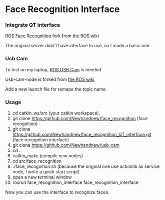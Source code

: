 Face Recognition Interface
=======

### Integrate QT interface
[ROS Face Recognition](https://github.com/Newhandnew/face_recognition) fork from [the ROS wiki](http://wiki.ros.org/face_recognition)

The original server didn't have interface to use, so I made a basic one.

### Usb Cam

To test on my laptop, [ROS USB Cam](https://github.com/Newhandnew/usb_cam) is needed.

Usb-cam-node is forked from [the ROS wiki](http://wiki.ros.org/usb_cam).

Add a new launch file for remape the topic name.

### Usage

1. cd catkin_ws/src  (your catkin workspace).
2. git clone https://github.com/Newhandnew/face_recognition   (face recognition)
3. git clone https://github.com/Newhandnew/face_recognition_QT_interface.git    (face recognition interface)
4. git clone https://github.com/Newhandnew/usb_cam
5. cd ..
6. catkin_make		(compile new nodes)
7. cd src/face_recognition
8. ./face_recognition.sh  (because the original one use actionlib as service node, I write a quick start script)
9. open a new terminal window
10. rosrun face_recognition_interface face_recognition_interface

Now you can use the interface to recognize faces.



